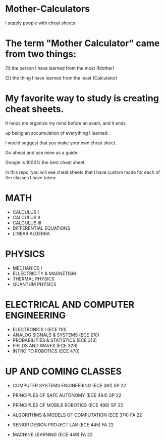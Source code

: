 # Mother-Calculators
I supply people with cheat sheets

The term "Mother Calculator" came from two things:
============
(1) the person I have learned from the most (Mother)

(2) the thing  I have learned from the least (Calculator)

My favorite way to study is creating cheat sheets.
============
It helps me organize my mind before an exam, and it ends 

up being an accumulation of everything I learned. 

I would suggest that you make your own cheat sheet. 

Go ahead and use mine as a guide. 

Google is 1000% the best cheat sheet.

In this repo, you will see cheat sheets that I have custom made for each of the classes I have taken:

MATH
=============
- CALCULUS I
- CALCULUS II
- CALCULUS III
- DIFFERENTIAL EQUATIONS
- LINEAR ALGEBRA

PHYSICS
=============
- MECHANICS I
- ELLECTRICITY & MAGNETISM
- THERMAL PHYSICS
- QUANTUM PHYSICS

ELECTRICAL AND COMPUTER ENGINEERING
===================================
- ELECTRONICS I (ECE 110)
- ANALOG SIGNALS & SYSTEMS (ECE 210)
- PROBABILITIES & STATISTICS (ECE 313)
- FIELDS AND WAVES (ECE 329)
- INTRO TO ROBOTICS (ECE 470)

UP AND COMING CLASSES
==================================
- COMPUTER SYSTEMS ENGINEERING (ECE 391) SP 22
- PRINCIPLES OF SAFE AUTONOMY (ECE 484) SP 22
- PRINCIPLES OF MOBILE ROBOTICS (ECE 498) SP 22

- ALGORITHMS & MODELS OF COMPUTATION (ECE 374) FA 22
- SENIOR DESIGN PROJECT LAB (ECE 445) FA 22
- MACHINE LEARNING (ECE 449) FA 22
